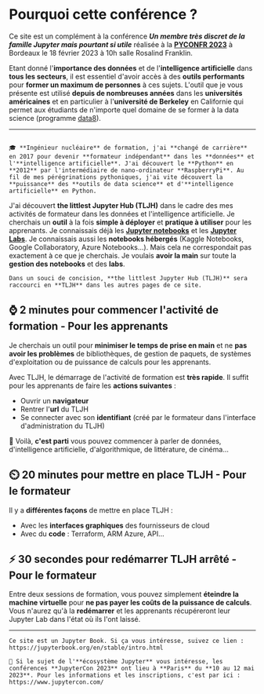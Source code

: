 # Pourquoi cette conférence ?

Ce site est un complément à la conférence ***Un membre très discret de la famille Jupyter mais pourtant si utile*** réalisée à la **[PYCONFR 2023](https://www.pycon.fr/2023/)** à Bordeaux le 18 février 2023 à 10h salle Rosalind Franklin.

Etant donné l'**importance des données** et de l'**intelligence artificielle** dans **tous les secteurs**, il est essentiel d'avoir accès à des **outils performants** pour **former un maximum de personnes** à ces sujets. L'outil que je vous présente est utilisé **depuis de nombreuses années** dans les **universités américaines** et en particulier à l'**université de Berkeley** en Californie qui permet aux étudiants de n'importe quel domaine de se former à la data science (programme [data8](http://www.data8.org/)).
___

```{sidebar} [![Linkedin](linkedin.png)](https://www.linkedin.com/in/pierreloicbayart/) Pierre-Loic Bayart

🎓 **Ingénieur nucléaire** de formation, j'ai **changé de carrière** en 2017 pour devenir **formateur indépendant** dans les **données** et l'**intelligence artificielle**. J'ai découvert le **Python** en **2012** par l'intermédiaire de nano-ordinateur **RaspberryPi**. Au fil de mes pérégrinations pythoniques, j'ai vite découvert la **puissance** des **outils de data science** et d'**intelligence artificielle** en Python.
```

J'ai découvert **the littlest Jupyter Hub (TLJH)** dans le cadre des mes activités de formateur dans les données et l'intelligence artificielle. Je cherchais un **outil** à la fois **simple à déployer** et **pratique à utiliser** pour les apprenants. Je connaissais déjà les **[Jupyter notebooks](https://docs.jupyter.org/en/latest/start/index.html)** et les **[Jupyter Labs](https://jupyterlab.readthedocs.io/en/stable/)**. Je connaissais aussi les **notebooks hébergés** (Kaggle Notebooks, Google Collaboratory, Azure Notebooks...). Mais cela ne correspondait pas exactement à ce que je cherchais. Je voulais **avoir la main** sur toute la **gestion des notebooks** et des **labs**.

```{admonition} Vocabulaire
Dans un souci de concision, **the littlest Jupyter Hub (TLJH)** sera raccourci en **TLJH** dans les autres pages de ce site.
```

## ⌚ 2 minutes pour commencer l'activité de formation - Pour les apprenants

Je cherchais un outil pour **minimiser le temps de prise en main** et ne **pas avoir les problèmes** de bibliothèques, de gestion de paquets, de systèmes d'exploitation ou de puissance de calculs pour les apprenants.

Avec TLJH, le démarrage de l'activité de formation est **très rapide**. Il suffit pour les apprenants de faire les **actions suivantes** :

- Ouvrir un **navigateur**
- Rentrer l'**url** du TLJH
- Se connecter avec son **identifiant** (créé par le formateur dans l'interface d'administration du TLJH)

🚀 Voilà, **c'est parti** vous pouvez commencer à parler de données, d'intelligence artificielle, d'algorithmique, de littérature, de cinéma... 

## ⏲️ 20 minutes pour mettre en place TLJH - Pour le formateur

Il y a **différentes façons** de mettre en place TLJH :

- Avec les **interfaces graphiques** des fournisseurs de cloud
- Avec du **code** : Terraform, ARM Azure, API...

## ⚡ 30 secondes pour redémarrer TLJH arrêté - Pour le formateur

Entre deux sessions de formation, vous pouvez simplement **éteindre la machine virtuelle** pour **ne pas payer les coûts de la puissance de calculs**. Vous n'aurez qu'à la **redémarrer** et les apprenants récupéreront leur Jupyter Lab dans l'état où ils l'ont laissé.

___
```{admonition} Mise en abyme
Ce site est un Jupyter Book. Si ça vous intéresse, suivez ce lien : https://jupyterbook.org/en/stable/intro.html

📅 Si le sujet de l'**écosystème Jupyter** vous intéresse, les conférences **JupyterCon 2023** ont lieu à **Paris** du **10 au 12 mai 2023**. Pour les informations et les inscriptions, c'est par ici : https://www.jupytercon.com/
```